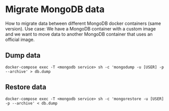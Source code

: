# Migrate MongoDB data

How to migrate data between different MongoDB docker containers (same version). Use case: We have a MongoDB container with a custom image and we want to move data to another MongoDB container that uses an official image.

## Dump data

`docker-compose exec -T <mongodb service> sh -c 'mongodump -u [USER] -p --archive' > db.dump`

## Restore data

`docker-compose exec -T <mongodb service> sh -c 'mongorestore -u [USER] -p --archive' < db.dump`

